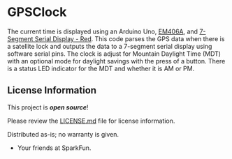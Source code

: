 # GPSClock

The current time is displayed using an Arduino Uno, [EM406A](https://www.sparkfun.com/products/retired/465), and [7-Segment Serial Display - Red]( https://www.sparkfun.com/products/11441). This code parses the GPS data when there is a satellite lock and outputs the data to a 7-segment serial display using software serial pins. The clock is adjust for Mountain Daylight Time (MDT) with an optional mode for daylight savings with the press of a button. There is a status LED indicator for the MDT and whether it is AM or PM.

License Information
-------------------

This project is _**open source**_! 

Please review the [LICENSE.md](https://github.com/bboyho/GPSClock/blob/master/LICENSE.md) file for license information. 

Distributed as-is; no warranty is given.

- Your friends at SparkFun.
